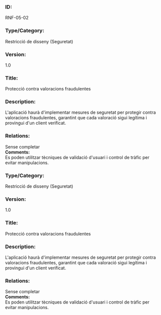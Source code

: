 ### **ID:**
RNF-05-02

### **Type/Category:**

Restricció de disseny (Seguretat)

### **Version:**

1.0

### **Title:**

Protecció contra valoracions fraudulentes

### **Description:**

L'aplicació haurà d'implementar mesures de seguretat per protegir contra valoracions fraudulentes, garantint que cada valoració sigui legítima i provingui d'un client verificat.

### **Relations:**

Sense completar  
**Comments:**  
Es poden utilitzar tècniques de validació d'usuari i control de tràfic per evitar manipulacions.

### **Type/Category:**

Restricció de disseny (Seguretat)

### **Version:**

1.0

### **Title:**

Protecció contra valoracions fraudulentes

### **Description:**

L'aplicació haurà d'implementar mesures de seguretat per protegir contra valoracions fraudulentes, garantint que cada valoració sigui legítima i provingui d'un client verificat.

### **Relations:**

Sense completar  
**Comments:**  
Es poden utilitzar tècniques de validació d'usuari i control de tràfic per evitar manipulacions.
